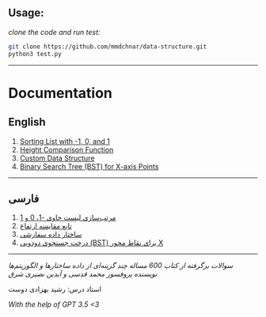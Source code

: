 ## Usage:

_clone the code and run test:_
```bash
git clone https://github.com/mmdchnar/data-structure.git
python3 test.py
```

---
# Documentation

## English

1. [Sorting List with -1, 0, and 1](https://github.com/mmdchnar/data-structure/blob/main/S2_Q12)
2. [Height Comparison Function](https://github.com/mmdchnar/data-structure/blob/main/S4_Q56)
3. [Custom Data Structure](https://github.com/mmdchnar/data-structure/blob/main/S3_Q86)
4. [Binary Search Tree (BST) for X-axis Points](https://github.com/mmdchnar/data-structure/blob/main/S4_Q59)

---

## فارسی

1. [مرتب‌سازی لیست حاوی -1، 0 و 1](https://github.com/mmdchnar/data-structure/blob/main/S2_Q12/README_fa.md)
2. [تابع مقایسه ارتفاع](https://github.com/mmdchnar/data-structure/blob/main/S4_Q56/README_fa.md)
3. [ساختار داده سفارشی](https://github.com/mmdchnar/data-structure/blob/main/S3_Q86/README_fa.md)
4. [درخت جستجوی دودویی (BST) برای نقاط محور X](https://github.com/mmdchnar/data-structure/blob/main/S4_Q59/README_fa.md)


---
_سوالات برگرفته از کتاب 600 مساله چند گزینه‌ای از داده ساختار‌ها و الگوریتم‌ها
نویسنده پروفسور محمد قدسی و آیدین نصیری شرق_

استاد درس: رشید بهزادی دوست


_With the help of GPT 3.5 <3_
